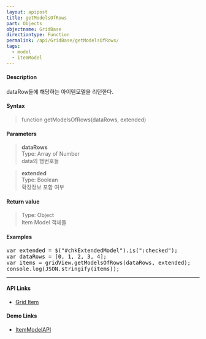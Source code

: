 ```yaml
---
layout: apipost
title: getModelsOfRows
part: Objects
objectname: GridBase
directiontype: Function
permalink: /api/GridBase/getModelsOfRows/
tags:
  - model
  - itemModel
---
```



#### Description

 dataRow들에 해당하는 아이템모델을 리턴한다.   

#### Syntax

> function getModelsOfRows(dataRows, extended)  

#### Parameters

> **dataRows**  
> Type: Array of Number  
> data의 행번호들  

> **extended**  
> Type: Boolean  
> 확장정보 포함 여부  

#### Return value

> Type: Object  
> Item Model 객체들  

#### Examples 

<pre class="prettyprint">
var extended = $("#chkExtendedModel").is(":checked");
var dataRows = [0, 1, 2, 3, 4];
var items = gridView.getModelsOfRows(dataRows, extended);
console.log(JSON.stringify(items));
</pre>

---

#### API Links

* [Grid Item](/api/features/Grid%20Item/)  

#### Demo Links

* [ItemModelAPI](http://demo.realgrid.com/RowGroup/ItemModelApi)